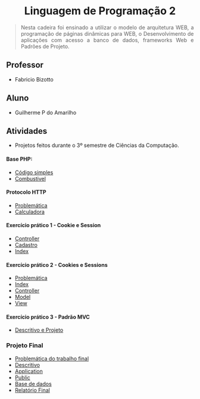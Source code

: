 # <h1 align="center"> Linguagem de Programação 2 </h1>

> <p align="justify"> Nesta cadeira foi ensinado a utilizar o modelo de arquitetura WEB, a programação de páginas dinâmicas para WEB, o Desenvolvimento de aplicações com acesso a banco de dados, frameworks Web e Padrões de Projeto. </p>

## Professor 
- Fabricio Bizotto

## Aluno 
- Guilherme P do Amarilho

## Atividades
- Projetos feitos durante o 3º semestre de Ciências da Computação.

#### Base PHP:
- [Código simples](https://github.com/GuilhermeAmarilho/Linguagem-Programacao-2/blob/master/Aula%2002%20-%20Aprendendo%20PHP/index.php)
- [Combustivel](https://github.com/GuilhermeAmarilho/Linguagem-Programacao-2/blob/master/Aula%2002%20-%20Aprendendo%20PHP/Lista%20de%20exercicios%20-%20Terminal/combustivel.php)

#### Protocolo HTTP
- [Problemática](https://github.com/GuilhermeAmarilho/EstruturaDeDados1/blob/master/Aula%2005%20-%20)
- [Calculadora](https://github.com/GuilhermeAmarilho/Linguagem-Programacao-2/blob/master/Aula%2003%20-%20Protocolo%20HTTP/Exercicio-calculadora/index.php)

#### Exercício prático 1 - Cookie e Session
- [Controller](https://github.com/GuilhermeAmarilho/Linguagem-Programacao-2/blob/master/Aula%2005%20-%20Cookies%20e%20sess%C3%B5es/controller/controlador.php)
- [Cadastro](https://github.com/GuilhermeAmarilho/Linguagem-Programacao-2/blob/master/Aula%2005%20-%20Cookies%20e%20sess%C3%B5es/controller/cadastro.php)
- [Index](https://github.com/GuilhermeAmarilho/Linguagem-Programacao-2/blob/master/Aula%2005%20-%20Cookies%20e%20sess%C3%B5es/index.php)

#### Exercício prático 2 - Cookies e Sessions 
- [Problemática](https://github.com/GuilhermeAmarilho/Linguagem-Programacao-2/blob/master/Aula%2007%20-%20Marketplace/getStart/Enunciado.txt)
- [Index](https://github.com/GuilhermeAmarilho/Linguagem-Programacao-2/blob/master/Aula%2007%20-%20Marketplace/index.php)
- [Controller](https://github.com/GuilhermeAmarilho/Linguagem-Programacao-2/tree/master/Aula%2007%20-%20Marketplace/controller)
- [Model](https://github.com/GuilhermeAmarilho/Linguagem-Programacao-2/tree/master/Aula%2007%20-%20Marketplace/model)
- [View](https://github.com/GuilhermeAmarilho/Linguagem-Programacao-2/tree/master/Aula%2007%20-%20Marketplace/view)

#### Exercício prático 3 - Padrão MVC 
- [Descritivo e Projeto](https://github.com/GuilhermeAmarilho/Linguagem-Programacao-2/tree/master/Aula%2010%20-%20Projeto%20MVC)
  
### Projeto Final
- [Problemática do trabalho final](https://github.com/GuilhermeAmarilho/Linguagem-Programacao-2/blob/master/Aula%2012%20-%20Projeto%20Final/getStart/DescritivoProjetoFinal.pdf) 
- [Descritivo](https://github.com/GuilhermeAmarilho/Linguagem-Programacao-2/tree/master/Aula%2012%20-%20Projeto%20Final)
- [Application](https://github.com/GuilhermeAmarilho/Linguagem-Programacao-2/tree/master/Aula%2012%20-%20Projeto%20Final/Application)
- [Public](https://github.com/GuilhermeAmarilho/Linguagem-Programacao-2/tree/master/Aula%2012%20-%20Projeto%20Final/public)
- [Base de dados](https://github.com/GuilhermeAmarilho/Linguagem-Programacao-2/blob/master/Aula%2012%20-%20Projeto%20Final/getStart/SQL-Script.sql)
- [Relatório Final](https://github.com/GuilhermeAmarilho/Linguagem-Programacao-2/blob/master/Aula%2012%20-%20Projeto%20Final/getStart/RelatorioFinal.pdf)
